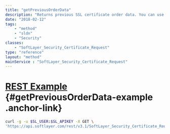 ```yaml
---
title: "getPreviousOrderData"
description: "Returns previous SSL certificate order data. You can use this data for to place a renewal order for a completed SSL certificate. "
date: "2018-02-12"
tags:
    - "method"
    - "sldn"
    - "Security"
classes:
    - "SoftLayer_Security_Certificate_Request"
type: "reference"
layout: "method"
mainService : "SoftLayer_Security_Certificate_Request"
---
```


# [REST Example](#getPreviousOrderData-example) <a href="/article/rest/"><i class="fas fa-question"></i></a> {#getPreviousOrderData-example .anchor-link} 
```bash
curl -g -u $SL_USER:$SL_APIKEY -X GET \
'https://api.softlayer.com/rest/v3.1/SoftLayer_Security_Certificate_Request/{SoftLayer_Security_Certificate_RequestID}/getPreviousOrderData'
```
